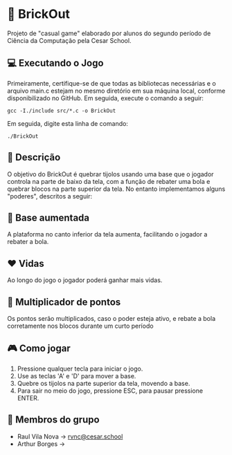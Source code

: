 # 🧱 BrickOut

Projeto de "casual game" elaborado por alunos do segundo período de Ciência da Computação pela Cesar School.

 ## 💻 Executando o Jogo
Primeiramente, certifique-se de que todas as bibliotecas necessárias e o arquivo main.c estejam no mesmo diretório em sua máquina local, conforme disponibilizado no GitHub. Em seguida, execute o comando a seguir:
```
gcc -I./include src/*.c -o BrickOut
```
Em seguida, digite esta linha de comando:
```
./BrickOut
```
## 📜 Descrição
O objetivo do BrickOut é quebrar tijolos usando uma base que o jogador controla na parte de baixo da tela, com a função de rebater uma bola e quebrar blocos na parte superior da tela. No entanto implementamos alguns "poderes", descritos a seguir:
## 📏 Base aumentada
A plataforma no canto inferior da tela aumenta, facilitando o jogador a rebater a bola.
## ❤️ Vidas
Ao longo do jogo o jogador poderá ganhar mais vidas.
## 💯 Multiplicador de pontos
Os pontos serão multiplicados, caso o poder esteja ativo, e rebate a bola corretamente nos blocos durante um curto período
## 🎮 Como jogar
1. Pressione qualquer tecla para iniciar o jogo.
2. Use as teclas 'A' e 'D' para mover a base.
3. Quebre os tijolos na parte superior da tela, movendo a base.
4. Para sair no meio do jogo, pressione ESC, para pausar pressione ENTER.
## 👤 Membros do grupo
- Raul Vila Nova -> rvnc@cesar.school
- Arthur Borges -> 
















